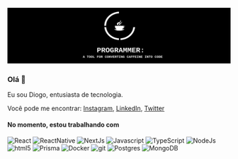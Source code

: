 ![Screenshot](https://raw.githubusercontent.com/DiogoTravalha/CRM/main/banneradm.png)

### Olá 👋

Eu sou Diogo, entusiasta de tecnologia.

Você pode me encontrar: [Instagram](https://www.instagram.com/diogotravalha/), [LinkedIn](www.linkedin.com/in/diogotravalha), [Twitter](https://twitter.com/diogotravalha)


#### No momento, estou trabalhando com
![React](https://img.shields.io/badge/-React-45b8d8?style=flat-square&logo=react&logoColor=white)
![ReactNative](https://img.shields.io/badge/React%20Native-69529c?style=flat-square&logo=react&logoColor=white)
![NextJs](https://img.shields.io/badge/Next%20Js-000000?style=flat-square&logo=Next.js&logoColor=white)
![Javascript](https://img.shields.io/badge/Javascript-F7DF1E?style=flat-square&logo=JavaScript&logoColor=white)
![TypeScript](https://img.shields.io/badge/-TypeScript-007ACC?style=flat-square&logo=typescript&logoColor=white)
![NodeJs](https://img.shields.io/badge/Node%20JS-8eca4c?style=flat-square&logo=Node.js&logoColor=white)
![html5](https://img.shields.io/badge/-HTML5-E34F26?style=flat-square&logo=html5&logoColor=white) 
![Prisma](https://img.shields.io/badge/prisma-163249?style=flat-square&logo=prisma&logoColor=white) 
![Docker](https://img.shields.io/badge/-Docker-46a2f1?style=flat-square&logo=docker&logoColor=white)
![git](https://img.shields.io/badge/-Git-F05032?style=flat-square&logo=git&logoColor=white)
![Postgres](https://img.shields.io/badge/Postgres-30608e?style=flat-square&logo=PostgreSQL&logoColor=white)
![MongoDB](https://img.shields.io/badge/-MongoDB-13aa52?style=flat-square&logo=mongodb&logoColor=white)
